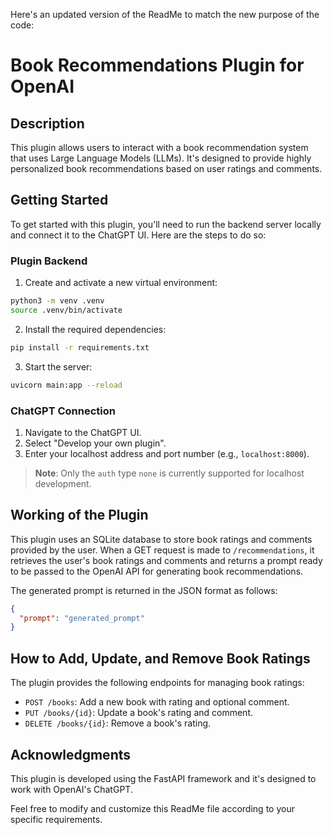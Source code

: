 Here's an updated version of the ReadMe to match the new purpose of the code:

# Book Recommendations Plugin for OpenAI

## Description
This plugin allows users to interact with a book recommendation system that uses Large Language Models (LLMs). It's designed to provide highly personalized book recommendations based on user ratings and comments.

## Getting Started
To get started with this plugin, you'll need to run the backend server locally and connect it to the ChatGPT UI. Here are the steps to do so:

### Plugin Backend
1. Create and activate a new virtual environment:
```bash
python3 -m venv .venv
source .venv/bin/activate
```

2. Install the required dependencies:
```bash
pip install -r requirements.txt
```

3. Start the server:
```bash
uvicorn main:app --reload
```

### ChatGPT Connection
1. Navigate to the ChatGPT UI.
2. Select "Develop your own plugin".
3. Enter your localhost address and port number (e.g., `localhost:8000`).
> **Note**: Only the `auth` type `none` is currently supported for localhost development.

## Working of the Plugin
This plugin uses an SQLite database to store book ratings and comments provided by the user. When a GET request is made to `/recommendations`, it retrieves the user's book ratings and comments and returns a prompt ready to be passed to the OpenAI API for generating book recommendations.

The generated prompt is returned in the JSON format as follows:
```json
{
  "prompt": "generated_prompt"
}
```

## How to Add, Update, and Remove Book Ratings
The plugin provides the following endpoints for managing book ratings:

- `POST /books`: Add a new book with rating and optional comment.
- `PUT /books/{id}`: Update a book's rating and comment.
- `DELETE /books/{id}`: Remove a book's rating.

## Acknowledgments
This plugin is developed using the FastAPI framework and it's designed to work with OpenAI's ChatGPT.

Feel free to modify and customize this ReadMe file according to your specific requirements.